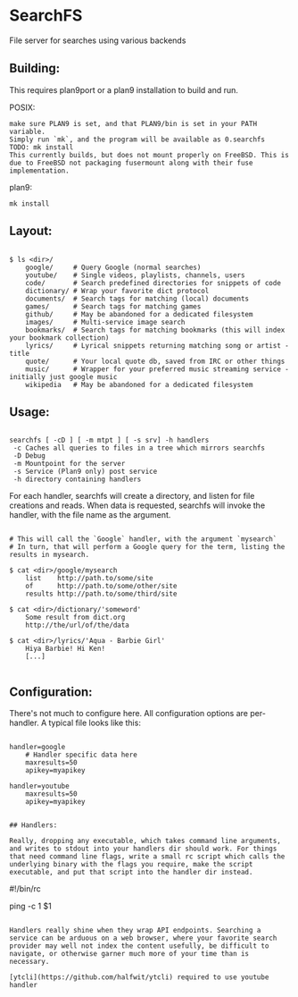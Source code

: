 # SearchFS
File server for searches using various backends

## Building:

This requires plan9port or a plan9 installation to build and run.
 
POSIX:

	make sure PLAN9 is set, and that PLAN9/bin is set in your PATH variable.
	Simply run `mk`, and the program will be available as 0.searchfs
	TODO: mk install
	This currently builds, but does not mount properly on FreeBSD. This is due to FreeBSD not packaging fusermount along with their fuse implementation.
 
plan9:

	mk install


## Layout:

```

$ ls <dir>/
	google/     # Query Google (normal searches)
	youtube/    # Single videos, playlists, channels, users
	code/       # Search predefined directories for snippets of code
	dictionary/ # Wrap your favorite dict protocol
	documents/  # Search tags for matching (local) documents
	games/      # Search tags for matching games
	github/     # May be abandoned for a dedicated filesystem
	images/     # Multi-service image search
	bookmarks/  # Search tags for matching bookmarks (this will index your bookmark collection)
	lyrics/     # Lyrical snippets returning matching song or artist - title
	quote/      # Your local quote db, saved from IRC or other things
	music/      # Wrapper for your preferred music streaming service - initially just google music
	wikipedia   # May be abandoned for a dedicated filesystem

```

## Usage:

```

searchfs [ -cD ] [ -m mtpt ] [ -s srv] -h handlers
 -c Caches all queries to files in a tree which mirrors searchfs
 -D Debug
 -m Mountpoint for the server
 -s Service (Plan9 only) post service 
 -h directory containing handlers 

```

For each handler, searchfs will create a directory, and listen for file creations and reads.
When data is requested, searchfs will invoke the handler, with the file name as the argument.

```

# This will call the `Google` handler, with the argument `mysearch`
# In turn, that will perform a Google query for the term, listing the results in mysearch.

$ cat <dir>/google/mysearch
	list    http://path.to/some/site
	of      http://path.to/some/other/site
	results http://path.to/some/third/site

$ cat <dir>/dictionary/'someword'
	Some result from dict.org
	http://the/url/of/the/data

$ cat <dir>/lyrics/'Aqua - Barbie Girl'
	Hiya Barbie! Hi Ken!
	[...]


```

## Configuration:

There's not much to configure here. All configuration options are per-handler.
 A typical file looks like this:

```

handler=google
	# Handler specific data here
	maxresults=50
	apikey=myapikey

handler=youtube
	maxresults=50
	apikey=myapikey


## Handlers:

Really, dropping any executable, which takes command line arguments, and writes to stdout into your handlers dir should work. For things that need command line flags, write a small rc script which calls the underlying binary with the flags you require, make the script executable, and put that script into the handler dir instead.

```

#!/bin/rc

ping -c 1 $1

```

Handlers really shine when they wrap API endpoints. Searching a service can be arduous on a web browser, where your favorite search provider may well not index the content usefully, be difficult to navigate, or otherwise garner much more of your time than is necessary. 

[ytcli](https://github.com/halfwit/ytcli) required to use youtube handler
